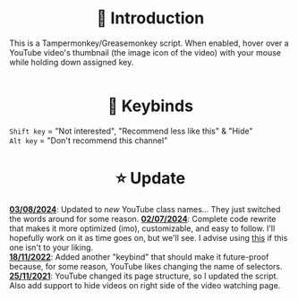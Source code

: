 <h1 align="center"> 📌 Introduction</h1>

This is a Tampermonkey/Greasemonkey script. When enabled, hover over a YouTube video's thumbnail (the image icon of the video) with your mouse while holding down assigned key.

![]()

<h1 align="center"> 📜 Keybinds </h1>

`Shift key` = "Not interested", "Recommend less like this" & "Hide"  
`Alt key` = "Don't recommend this channel"  

<h1 align="center"> ⭐ Update </h1>

<ins>**03/08/2024**</ins>: Updated to *new* YouTube class names... They just switched the words around for some reason.
<ins>**02/07/2024**</ins>: Complete code rewrite that makes it more optimized (imo), customizable, and easy to follow. I'll hopefully work on it as time goes on, but we'll see. I advise using [this](https://github.com/0x7FFFFFFFFFFFFFFF/I_am_not_interested_in_this_youtube_video) if this one isn't to your liking.  
<ins>**18/11/2022**</ins>: Added another "keybind" that should make it future-proof because, for some reason, YouTube likes changing the name of selectors.  
<ins>**25/11/2021**</ins>: YouTube changed its page structure, so I updated the script. Also add support to hide videos on right side of the video watching page.  
